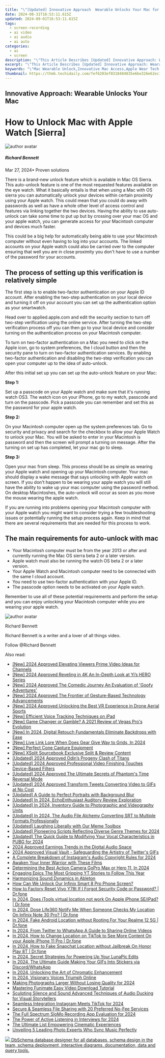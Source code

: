 ```yaml
---
title: "\"[Updated] Innovative Approach  Wearable Unlocks Your Mac for 2024\""
date: 2024-08-31T16:53:11.615Z
updated: 2024-09-01T16:53:11.615Z
tags: 
  - screen-recording
  - ai video
  - ai audio
  - ai auto
categories: 
  - ai
  - screen
description: "\"This Article Describes [Updated] Innovative Approach: Wearable Unlocks Your Mac for 2024\""
excerpt: "\"This Article Describes [Updated] Innovative Approach: Wearable Unlocks Your Mac for 2024\""
keywords: "\"Mac Wearable Unlock,Innovative Mac Access,Apple Wear Tech Lock,Tech Unlock Wrist Device,Mac-Linked Wearable,Wearable for Mac Entry,Unique Mac Wear Tech\""
thumbnail: https://thmb.techidaily.com/fef6203ef0318484835e6be326e62ec1be7635f93248db2ddf9a669b098df892.jpg
---
```


## Innovative Approach: Wearable Unlocks Your Mac

# How to Unlock Mac with Apple Watch \[Sierra\]

![author avatar](https://images.wondershare.com/filmora/article-images/richard-bennett.jpg)

##### Richard Bennett

 Mar 27, 2024• Proven solutions

There is a brand-new unlock feature which is available in Mac OS Sierra. This auto-unlock feature is one of the most requested features available on the eye watch. What it basically entails is that when using a Mac with OS sierra you can automatically unlock your devices within certain proximity using your Apple watch. This could mean that you could do away with passwords as well as have a whole other level of access control and features via linking together the two devices. Having the ability to use auto-unlock can take some time to put up but by crossing over your mac OS and your apple watch, you can generate access for your Macintosh computer and devices much faster.

This could be a big help for automatically being able to use your Macintosh computer without even having to log into your accounts. The linked accounts on your Apple watch could also be carried over to the computer ensuring that well you are in close proximity you don't have to use a number of the password for your accounts.

## The process of setting up this verification is relatively simple

The first step is to enable two-factor authentication on your Apple ID account. After enabling the two-step authentication on your local device and turning it off on your account you can set up the authentication option as your smartwatch.

Head over to applied.apple.com and edit the security section to turn off two-step verification using the online service. After turning the two-step verification process off you can then go to your local device and consider turning on the authentication process on your Macintosh computer.

To turn on two-factor authentication on a Mac you need to click on the Apple icon, go to system preferences, the I cloud button and then the security pane to turn on two-factor authentication services. By enabling two-factor authentication and disabling the two-step verification you can open your computer up to the idea of auto-unlock.

After this initial set up you can set up the auto-unlock feature on your Mac:

**Step 1:**

Set up a passcode on your Apple watch and make sure that it's running watch OS3\. The watch icon on your iPhone, go to my watch, passcode and turn on the passcode. Pick a passcode you can remember and set this as the password for your apple watch.

**Step 2:**

On your Macintosh computer open up the system preferences tab. Go to security and privacy and search for the checkbox to allow your Apple Watch to unlock your Mac. You will be asked to enter in your Macintosh is password and then the screen will prompt a turning on message. After the turning on set up has completed, let your mac go to sleep.

**Step 3:**

Open your mac from sleep. This process should be as simple as wearing your Apple watch and opening up your Macintosh computer. Your mac should display a wake message that says unlocking with Apple watch on screen. If you don't happen to be wearing your apple watch you will still have the ability to wake up your mac computer using the password method. On desktop Macintoshes, the auto-unlock will occur as soon as you move the mouse wearing the apple watch.

If you are running into problems opening your Macintosh computer with your Apple watch you might want to consider trying a few troubleshooting issues or potentially running the setup process again. Keep in mind that there are several requirements that are needed for this process to work.

## The main requirements for auto-unlock with mac

* Your Macintosh computer must be from the year 2013 or after and currently running the Mac OS sierra beta 2 or a later version.
* Apple watch must also be running the watch OS beta 2 or a later version.
* Your Apple Watch and Macintosh computer need to be connected with the same I cloud account.
* You need to use two-factor authentication with your Apple ID.
* The passcode option needs to be activated on your Apple watch.

Remember to use all of these potential requirements and perform the setup and you can enjoy unlocking your Macintosh computer while you are wearing your apple watch.

![author avatar](https://images.wondershare.com/filmora/article-images/richard-bennett.jpg)

Richard Bennett

Richard Bennett is a writer and a lover of all things video.

Follow @Richard Bennett


<ins class="adsbygoogle"
     style="display:block"
     data-ad-format="autorelaxed"
     data-ad-client="ca-pub-7571918770474297"
     data-ad-slot="1223367746"></ins>



<ins class="adsbygoogle"
     style="display:block"
     data-ad-client="ca-pub-7571918770474297"
     data-ad-slot="8358498916"
     data-ad-format="auto"
     data-full-width-responsive="true"></ins>






<span class="atpl-alsoreadstyle">Also read:</span>
<div><ul>
<li><a href="https://facebook-video-share.techidaily.com/new-2024-approved-elevating-viewers-prime-video-ideas-for-channels/"><u>[New] 2024 Approved  Elevating Viewers  Prime Video Ideas for Channels</u></a></li>
<li><a href="https://fox-blue.techidaily.com/new-2024-approved-reveling-in-4k-an-in-depth-look-at-yis-hero-series/"><u>[New] 2024 Approved  Reveling in 4K  An In-Depth Look at Yi’s HERO Series</u></a></li>
<li><a href="https://fox-blue.techidaily.com/new-2024-approved-the-comedic-journey-an-evaluation-of-goofy-adventures/"><u>[New] 2024 Approved  The Comedic Journey  An Evaluation of 'Goofy Adventures'</u></a></li>
<li><a href="https://fox-blue.techidaily.com/new-2024-approved-the-frontier-of-gesture-based-technology-advancements/"><u>[New] 2024 Approved  The Frontier of Gesture-Based Technology Advancements</u></a></li>
<li><a href="https://fox-blue.techidaily.com/new-2024-approved-unlocking-the-best-vr-experience-in-drone-aerial-sports/"><u>[New] 2024 Approved  Unlocking the Best VR Experience in Drone Aerial Sports</u></a></li>
<li><a href="https://screen-mirroring-recording.techidaily.com/new-efficient-voice-tracking-techniques-on-ipad/"><u>[New] Efficient Voice Tracking Techniques on iPad</u></a></li>
<li><a href="https://fox-blue.techidaily.com/new-game-changer-or-gamble-a-2021-review-of-vegas-pros-evolution/"><u>[New] Game Changer or Gamble? A 2021 Review of Vegas Pro's Evolution</u></a></li>
<li><a href="https://fox-blue.techidaily.com/new-in-2024-digital-retouch-fundamentals-eliminate-backdrops-with-ease/"><u>[New] In 2024, Digital Retouch Fundamentals  Eliminate Backdrops with Ease</u></a></li>
<li><a href="https://fox-blue.techidaily.com/new-live-link-lore-when-does-gear-give-way-to-grids-in-2024/"><u>[New] Live Link Lore  When Does Gear Give Way to Grids, In 2024</u></a></li>
<li><a href="https://extra-guidance.techidaily.com/new-perfect-cone-capture-equipment/"><u>[New] Perfect Cone Capture Equipment</u></a></li>
<li><a href="https://fox-blue.techidaily.com/new-xsplit-sourcebook-exclusive-split-and-review-content/"><u>[New] XSplit Sourcebook  Exclusive Split & Review Content</u></a></li>
<li><a href="https://remote-screen-capture.techidaily.com/updated-2024-approved-odins-progeny-clash-of-titans/"><u>[Updated] 2024 Approved  Odin’s Progeny  Clash of Titans</u></a></li>
<li><a href="https://fox-blue.techidaily.com/updated-2024-approved-professional-video-finishing-touches-device-based-filters/"><u>[Updated] 2024 Approved  Professional Video Finishing Touches  Device-Based Filters</u></a></li>
<li><a href="https://fox-http.techidaily.com/updated-2024-approved-the-ultimate-secrets-of-phantoms-time-reversal-mode/"><u>[Updated] 2024 Approved  The Ultimate Secrets of Phantom's Time Reversal Mode</u></a></li>
<li><a href="https://twitter-videos.techidaily.com/updated-2024-approved-transform-tweets-converting-video-to-gifs-at-no-cost/"><u>[Updated] 2024 Approved  Transform Tweets  Converting Video to GIFs at No Cost</u></a></li>
<li><a href="https://fox-blue.techidaily.com/updated-a-guide-to-perfect-portraits-with-background-blur/"><u>[Updated] A Guide to Perfect Portraits with Background Blur</u></a></li>
<li><a href="https://video-screen-grab.techidaily.com/updated-in-2024-echoenthusiast-auditory-review-exploration/"><u>[Updated] In 2024, EchoEnthusiast  Auditory Review Exploration</u></a></li>
<li><a href="https://fox-blue.techidaily.com/updated-in-2024-inventory-guide-to-photographic-and-videography-units/"><u>[Updated] In 2024, Inventory Guide to Photographic and Videography Units</u></a></li>
<li><a href="https://fox-blue.techidaily.com/updated-in-2024-the-audio-file-alchemy-converting-srt-to-multiple-formats-professionally/"><u>[Updated] In 2024, The Audio File Alchemy  Converting SRT to Multiple Formats Professionally</u></a></li>
<li><a href="https://fox-blue.techidaily.com/updated-laughing-liberally-with-our-meme-toolbox/"><u>[Updated] Laughing Liberally with Our Meme Toolbox</u></a></li>
<li><a href="https://fox-blue.techidaily.com/updated-pioneering-scripts-reflecting-diverse-genre-themes-for-2024/"><u>[Updated] Pioneering Scripts Reflecting Diverse Genre Themes for 2024</u></a></li>
<li><a href="https://fox-blue.techidaily.com/updated-the-quick-guide-to-modifying-your-vocal-characteristics-in-pubg-for-2024/"><u>[Updated] The Quick Guide to Modifying Your Vocal Characteristics in PUBG for 2024</u></a></li>
<li><a href="https://fox-http.techidaily.com/2024-approved-earnings-trends-in-the-digital-audio-space/"><u>2024 Approved  Earnings Trends in the Digital Audio Space</u></a></li>
<li><a href="https://twitter-videos.techidaily.com/2024-approved-visual-vault-safeguarding-the-artistry-of-twitters-gifs/"><u>2024 Approved  Visual Vault - Safeguarding the Artistry of Twitter's GIFs</u></a></li>
<li><a href="https://fox-blue.techidaily.com/a-complete-breakdown-of-instagrams-audio-copyright-rules-for-2024/"><u>A Complete Breakdown of Instagram's Audio Copyright Rules for 2024</u></a></li>
<li><a href="https://fox-blue.techidaily.com/awaken-your-inner-warrior-with-these-films/"><u>Awaken Your Inner Warrior with These Films</u></a></li>
<li><a href="https://fox-blue.techidaily.com/determining-the-best-action-camera-gopro-max-or-hero-11-in-2024/"><u>Determining the Best Action Camera  GoPro Max or Hero 11, In 2024</u></a></li>
<li><a href="https://fox-blue.techidaily.com/engaging-epics-the-most-gripping-yt-stories-to-follow-this-year/"><u>Engaging Epics  The Most Gripping YT Stories to Follow This Year</u></a></li>
<li><a href="https://fox-blue.techidaily.com/harmonizing-sound-dynamics-in-ableton/"><u>Harmonizing Sound Dynamics in Ableton</u></a></li>
<li><a href="https://unlock-android.techidaily.com/how-can-we-unlock-our-infinix-smart-8-pro-phone-screen-by-drfone-android/"><u>How Can We Unlock Our Infinix Smart 8 Pro Phone Screen?</u></a></li>
<li><a href="https://techidaily.com/how-to-factory-reset-vivo-y78t-if-i-forgot-security-code-or-password-drfone-by-drfone-reset-android-reset-android/"><u>How to Factory Reset Vivo Y78t If I Forgot Security Code or Password? | Dr.fone</u></a></li>
<li><a href="https://iphone-location.techidaily.com/in-2024-does-itools-virtual-location-not-work-on-apple-iphone-seipad-drfone-by-drfone-virtual-ios/"><u>In 2024, Does iTools virtual location not work On Apple iPhone SE/iPad? | Dr.fone</u></a></li>
<li><a href="https://review-topics.techidaily.com/in-2024-dose-life360-notify-me-when-someone-checks-my-location-on-infinix-note-30-pro-drfone-by-drfone-virtual-android/"><u>In 2024, Dose Life360 Notify Me When Someone Checks My Location On Infinix Note 30 Pro? | Dr.fone</u></a></li>
<li><a href="https://android-location.techidaily.com/in-2024-fake-android-location-without-rooting-for-your-realme-12-5g-drfone-by-drfone-virtual/"><u>In 2024, Fake Android Location without Rooting For Your Realme 12 5G | Dr.fone</u></a></li>
<li><a href="https://twitter-videos.techidaily.com/in-2024-from-twitter-to-whatsapp-a-guide-to-sharing-online-videos/"><u>In 2024, From Twitter to WhatsApp  A Guide to Sharing Online Videos</u></a></li>
<li><a href="https://location-social.techidaily.com/in-2024-how-to-change-location-on-tiktok-to-see-more-content-on-your-apple-iphone-11-pro-drfone-by-drfone-virtual-ios/"><u>In 2024, How to Change Location on TikTok to See More Content On your Apple iPhone 11 Pro | Dr.fone</u></a></li>
<li><a href="https://location-social.techidaily.com/in-2024-how-to-fake-snapchat-location-without-jailbreak-on-honor-play-8t-drfone-by-drfone-virtual-android/"><u>In 2024, How to Fake Snapchat Location without Jailbreak On Honor Play 8T | Dr.fone</u></a></li>
<li><a href="https://extra-guidance.techidaily.com/in-2024-secret-strategies-for-powering-up-your-lunapic-edits/"><u>In 2024, Secret Strategies for Powering Up Your LunaPic Edits</u></a></li>
<li><a href="https://fox-blue.techidaily.com/in-2024-the-ultimate-guide-making-your-gifs-into-stickers-via-discordwhatsapp/"><u>In 2024, The Ultimate Guide  Making Your GIFs Into Stickers via Discord/WhatsApp</u></a></li>
<li><a href="https://some-skills.techidaily.com/in-2024-unlocking-the-art-of-chromatic-enhancement/"><u>In 2024, Unlocking the Art of Chromatic Enhancement</u></a></li>
<li><a href="https://facebook-record-videos.techidaily.com/in-2024-visionary-voices-triumph-online/"><u>In 2024, Visionary Voices Triumph Online</u></a></li>
<li><a href="https://fox-blue.techidaily.com/making-photographs-larger-without-losing-quality-for-2024/"><u>Making Photographs Larger Without Losing Quality for 2024</u></a></li>
<li><a href="https://fox-blue.techidaily.com/mastering-funimate-easy-video-download-tutorial/"><u>Mastering Funimate  Easy Video Download Tutorial</u></a></li>
<li><a href="https://voice-adjusting.techidaily.com/sculpting-silence-and-sound-advanced-techniques-of-audio-ducking-for-visual-storytellers/"><u>Sculpting Silence and Sound Advanced Techniques of Audio Ducking for Visual Storytellers</u></a></li>
<li><a href="https://extra-support.techidaily.com/seamless-integration-instagram-meets-tiktok-for-2024/"><u>Seamless Integration  Instagram Meets TikTok for 2024</u></a></li>
<li><a href="https://extra-tips.techidaily.com/secure-and-seamless-file-sharing-with-20-preferred-no-fee-services/"><u>Secure & Seamless File Sharing with 20 Preferred No-Fee Services</u></a></li>
<li><a href="https://fox-blue.techidaily.com/the-full-spectrum-slomo-recording-app-evaluation-for-2024/"><u>The Full Spectrum SloMo Recording App Evaluation for 2024</u></a></li>
<li><a href="https://fox-blue.techidaily.com/the-power-of-active-listening-in-interviews-for-2024/"><u>The Power of Active Listening in Interviews for 2024</u></a></li>
<li><a href="https://extra-hints.techidaily.com/the-ultimate-list-empowering-cinematic-experiences/"><u>The Ultimate List  Empowering Cinematic Experiences</u></a></li>
<li><a href="https://fox-blue.techidaily.com/unveiling-5-leading-photo-experts-who-sync-music-perfectly/"><u>Unveiling 5 Leading Photo Experts Who Sync Music Perfectly</u></a></li>
</ul></div>

<!-- affiliate ads begin -->
<a href="https://shop.dbschema.com/order/checkout.php?PRODS=19867419&QTY=1&AFFILIATE=108875&CART=1"> <img src="https://secure.avangate.com/images/merchant/176b22bab4e94a28619ca2433b2ef241/products/1_icon256.png" border="0">
DbSchema database designer for all databases, schema design in the team, schema deployment, interactive diagrams, documentation, data and query tools. </a>
<!-- affiliate ads end -->